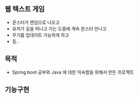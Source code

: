 ## 웹 텍스트 게임
- 몬스터가 랜덤으로 나오고
- 유저가 길을 떠나고 가는 도중에 계속 몬스터 만나고
- 무기를 업데이트 가능하게 하고
- 등..

## 목적
- Spring boot 공부와 Java 에 대한 익숙함을 위해서 만든 프로젝트

## 기능구현